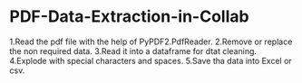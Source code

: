 # PDF-Data-Extraction-in-Collab
1.Read the pdf file with the help of PyPDF2.PdfReader.
2.Remove or replace the non required data.
3.Read it into a dataframe for dtat cleaning.
4.Explode with special characters and spaces.
5.Save tha data into Excel or csv.
